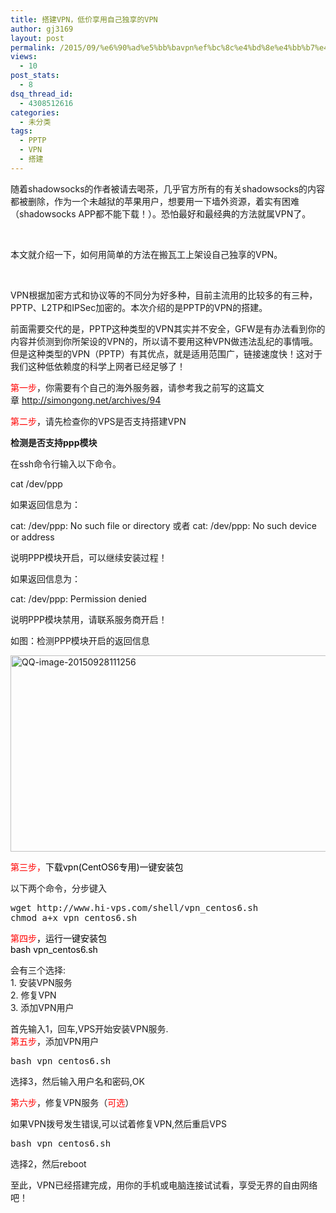 ```yaml
---
title: 搭建VPN，低价享用自己独享的VPN
author: gj3169
layout: post
permalink: /2015/09/%e6%90%ad%e5%bb%bavpn%ef%bc%8c%e4%bd%8e%e4%bb%b7%e4%ba%ab%e7%94%a8%e8%87%aa%e5%b7%b1%e7%8b%ac%e4%ba%ab%e7%9a%84vpn/
views:
  - 10
post_stats:
  - 8
dsq_thread_id:
  - 4308512616
categories:
  - 未分类
tags:
  - PPTP
  - VPN
  - 搭建
---
```

随着shadowsocks的作者被请去喝茶，几乎官方所有的有关shadowsocks的内容都被删除，作为一个未越狱的苹果用户，想要用一下墙外资源，着实有困难（shadowsocks APP都不能下载！）。恐怕最好和最经典的方法就属VPN了。

&nbsp;

本文就介绍一下，如何用简单的方法在搬瓦工上架设自己独享的VPN。

&nbsp;

VPN根据加密方式和协议等的不同分为好多种，目前主流用的比较多的有三种，PPTP、L2TP和IPSec加密的。本次介绍的是PPTP的VPN的搭建。

前面需要交代的是，PPTP这种类型的VPN其实并不安全，GFW是有办法看到你的内容并侦测到你所架设的VPN的，所以请不要用这种VPN做违法乱纪的事情哦。但是这种类型的VPN（PPTP）有其优点，就是适用范围广，链接速度快！这对于我们这种低依赖度的科学上网者已经足够了！

<span style="color: #ff0000;">第一步</span>，你需要有个自己的海外服务器，请参考我之前写的这篇文章 <http://simongong.net/archives/94>

<span style="color: #ff0000;">第二步</span>，请先检查你的VPS是否支持搭建VPN

**检测是否支持ppp模块**

在ssh命令行输入以下命令。

cat /dev/ppp

如果返回信息为：

cat: /dev/ppp: No such file or directory 或者 cat: /dev/ppp: No such device or address

说明PPP模块开启，可以继续安装过程！

如果返回信息为：

cat: /dev/ppp: Permission denied

说明PPP模块禁用，请联系服务商开启！

如图：检测PPP模块开启的返回信息

[<img class="alignnone size-full wp-image-163" src="http://7xind4.com1.z0.glb.clouddn.com/uploads/2015/09/QQ-image-20150928111256.png" alt="QQ-image-20150928111256" width="592" height="314" />][1]

<span style="color: #ff0000;">第三步，<span style="color: #000000;">下载vpn(CentOS6专用)一键安装包</p> 

<p>
  以下两个命令，分步键入
</p>

<pre>wget http://www.hi-vps.com/shell/vpn_centos6.sh
chmod a+x vpn_centos6.sh
</pre>

<p>
  <span style="color: #ff0000;">第四步<span style="color: #000000;">，运行一键安装包<br /> bash vpn_centos6.sh</p> 
  
  <p>
    会有三个选择:<br /> 1. 安装VPN服务<br /> 2. 修复VPN<br /> 3. 添加VPN用户
  </p>
  
  <p>
    首先输入1，回车,VPS开始安装VPN服务.<br /> <span style="color: #ff0000;">第五步</span>，添加VPN用户
  </p>
  
  <pre>bash vpn_centos6.sh</pre>
  
  <p>
    选择3，然后输入用户名和密码,OK
  </p>
  
  <p>
    <span style="color: #ff0000;">第六步</span>，修复VPN服务（<span style="color: #ff0000;">可选</span>）
  </p>
  
  <p>
    如果VPN拨号发生错误,可以试着修复VPN,然后重启VPS
  </p>
  
  <pre>bash vpn_centos6.sh</pre>
  
  <p>
    选择2，然后reboot
  </p>
  
  <p>
    至此，VPN已经搭建完成，用你的手机或电脑连接试试看，享受无界的自由网络吧！
  </p>

 [1]: http://7xind4.com1.z0.glb.clouddn.com/uploads/2015/09/QQ-image-20150928111256.png